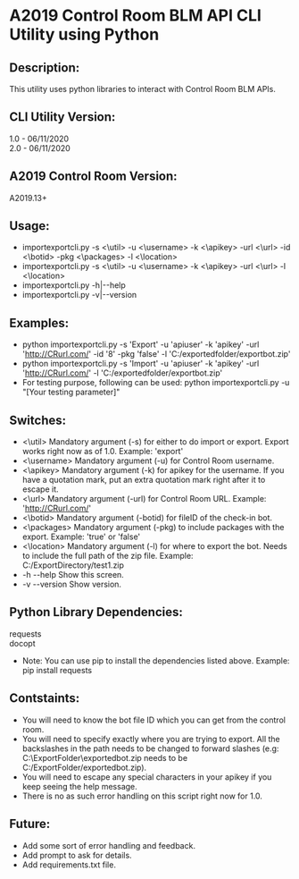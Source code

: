 # A2019 Control Room BLM API CLI Utility using Python
Description:
-----------
This utility uses python libraries to interact with Control Room BLM APIs. 

CLI Utility Version:
-----------
1.0 - 06/11/2020 <br/>
2.0 - 06/11/2020 <br/>

A2019 Control Room Version:
-----------
A2019.13+

Usage:
-----------
* importexportcli.py -s <\util> -u <\username> -k <\apikey> -url <\url> -id <\botid> -pkg <\packages> -l <\location>
* importexportcli.py -s <\util> -u <\username> -k <\apikey> -url <\url> -l <\location>
* importexportcli.py -h|--help
* importexportcli.py -v|--version

Examples:
-----------
* python importexportcli.py -s 'Export' -u 'apiuser' -k 'apikey' -url 'http://CRurl.com/' -id '8' -pkg 'false' -l 'C:/exportedfolder/exportbot.zip'
* python importexportcli.py -s 'Import' -u 'apiuser' -k 'apikey' -url 'http://CRurl.com/' -l 'C:/exportedfolder/exportbot.zip'
* For testing purpose, following can be used: python importexportcli.py -u "[Your testing parameter]"

Switches:
-----------
* <\util> Mandatory argument (-s) for either to do import or export. Export works right now as of 1.0. Example: 'export'
* <\username>  Mandatory argument (-u) for Control Room username. 
* <\apikey>  Mandatory argument (-k) for apikey for the username. If you have a quotation mark, put an extra quotation mark right after it to escape it. 
* <\url>  Mandatory argument (-url) for Control Room URL. Example: 'http://CRurl.com/'
* <\botid>  Mandatory argument (-botid) for fileID of the check-in bot. 
* <\packages>  Mandatory argument (-pkg) to include packages with the export. Example: 'true' or 'false'
* <\location>  Mandatory argument (-l) for where to export the bot. Needs to include the full path of the zip file. Example: C:/ExportDirectory/test1.zip
* -h --help  Show this screen.
* -v --version  Show version.

Python Library Dependencies:
-----------
requests </br>
docopt </br>
* Note: You can use pip to install the dependencies listed above. Example: pip install requests

Contstaints:
-----------
* You will need to know the bot file ID which you can get from the control room. 
* You will need to specify exactly where you are trying to export. All the backslashes in the path needs to be changed to forward slashes (e.g: C:\ExportFolder\exportedbot.zip needs to be C:/ExportFolder/exportedbot.zip). 
* You will need to escape any special characters in your apikey if you keep seeing the help message.
* There is no as such error handling on this script right now for 1.0. 

Future:
-----------
* Add some sort of error handling and feedback. 
* Add prompt to ask for details.
* Add requirements.txt file. 
